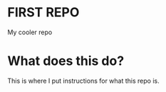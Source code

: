 # FIRST REPO
My cooler repo

# What does this do?
This is where I put instructions for what this repo is. 
